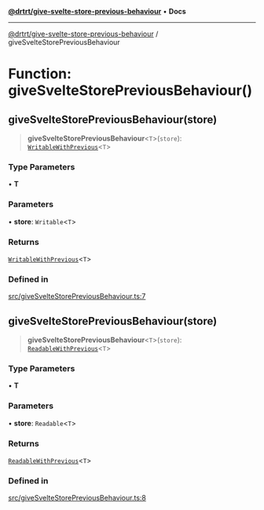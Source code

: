 [**@drtrt/give-svelte-store-previous-behaviour**](../README.md) • **Docs**

***

[@drtrt/give-svelte-store-previous-behaviour](../README.md) / giveSvelteStorePreviousBehaviour

# Function: giveSvelteStorePreviousBehaviour()

## giveSvelteStorePreviousBehaviour(store)

> **giveSvelteStorePreviousBehaviour**\<`T`\>(`store`): [`WritableWithPrevious`](../interfaces/WritableWithPrevious.md)\<`T`\>

### Type Parameters

• **T**

### Parameters

• **store**: `Writable`\<`T`\>

### Returns

[`WritableWithPrevious`](../interfaces/WritableWithPrevious.md)\<`T`\>

### Defined in

[src/giveSvelteStorePreviousBehaviour.ts:7](https://github.com/drtrt-org/give-svelte-store-previous-behaviour/blob/65988adcf92d5a474da0a752e6c24347ef75c8bd/src/giveSvelteStorePreviousBehaviour.ts#L7)

## giveSvelteStorePreviousBehaviour(store)

> **giveSvelteStorePreviousBehaviour**\<`T`\>(`store`): [`ReadableWithPrevious`](../interfaces/ReadableWithPrevious.md)\<`T`\>

### Type Parameters

• **T**

### Parameters

• **store**: `Readable`\<`T`\>

### Returns

[`ReadableWithPrevious`](../interfaces/ReadableWithPrevious.md)\<`T`\>

### Defined in

[src/giveSvelteStorePreviousBehaviour.ts:8](https://github.com/drtrt-org/give-svelte-store-previous-behaviour/blob/65988adcf92d5a474da0a752e6c24347ef75c8bd/src/giveSvelteStorePreviousBehaviour.ts#L8)
